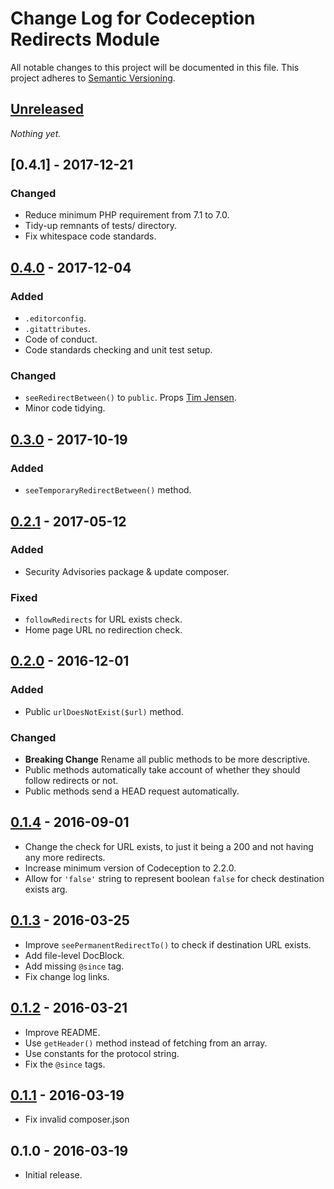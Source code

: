 # Change Log for Codeception Redirects Module

All notable changes to this project will be documented in this file.
This project adheres to [Semantic Versioning](http://semver.org/).

## [Unreleased]

_Nothing yet._

## [0.4.1] - 2017-12-21
### Changed
- Reduce minimum PHP requirement from 7.1 to 7.0.
- Tidy-up remnants of tests/ directory.
- Fix whitespace code standards. 

## [0.4.0] - 2017-12-04
### Added
- `.editorconfig`.
- `.gitattributes`.
- Code of conduct.
- Code standards checking and unit test setup.

### Changed
- `seeRedirectBetween()` to `public`. Props [Tim Jensen].
- Minor code tidying.

## [0.3.0] - 2017-10-19
### Added
- `seeTemporaryRedirectBetween()` method.

## [0.2.1] - 2017-05-12
### Added
- Security Advisories package & update composer.

### Fixed
- `followRedirects` for URL exists check.
- Home page URL no redirection check.

## [0.2.0] - 2016-12-01
### Added
- Public `urlDoesNotExist($url)` method.

### Changed
- **Breaking Change** Rename all public methods to be more descriptive.
- Public methods automatically take account of whether they should follow redirects or not.
- Public methods send a HEAD request automatically.

## [0.1.4] - 2016-09-01
- Change the check for URL exists, to just it being a 200 and not having any more redirects.
- Increase minimum version of Codeception to 2.2.0.
- Allow for `'false'` string to represent boolean `false` for check destination exists arg.

## [0.1.3] - 2016-03-25
- Improve `seePermanentRedirectTo()` to check if destination URL exists.
- Add file-level DocBlock.
- Add missing `@since` tag.
- Fix change log links.

## [0.1.2] - 2016-03-21
- Improve README.
- Use `getHeader()` method instead of fetching from an array.
- Use constants for the protocol string.
- Fix the `@since` tags.

## [0.1.1] - 2016-03-19
- Fix invalid composer.json

## 0.1.0 - 2016-03-19
- Initial release.

[Tim Jensen]: https://github.com/timothyjensen

[Unreleased]: https://github.com/gamajo/codeception-redirects/compare/0.4.1...HEAD
[0.4.0]: https://github.com/gamajo/codeception-redirects/compare/0.4.0...0.4.1
[0.4.0]: https://github.com/gamajo/codeception-redirects/compare/0.3.0...0.4.0
[0.3.0]: https://github.com/gamajo/codeception-redirects/compare/0.2.1...0.3.0
[0.2.1]: https://github.com/gamajo/codeception-redirects/compare/0.2.0...0.2.1
[0.2.0]: https://github.com/gamajo/codeception-redirects/compare/0.1.4...0.2.0
[0.1.4]: https://github.com/gamajo/codeception-redirects/compare/0.1.3...0.1.4
[0.1.3]: https://github.com/gamajo/codeception-redirects/compare/0.1.2...0.1.3
[0.1.2]: https://github.com/gamajo/codeception-redirects/compare/0.1.1...0.1.2
[0.1.1]: https://github.com/gamajo/codeception-redirects/compare/0.1.0...0.1.1
